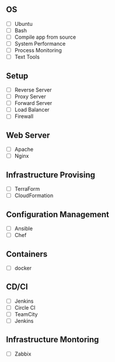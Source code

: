 ## OS
* [ ] Ubuntu
* [ ] Bash
* [ ] Compile app from source
* [ ] System Performance
* [ ] Process Monitoring
* [ ] Text Tools

## Setup
* [ ] Reverse Server
* [ ] Proxy Server
* [ ] Forward Server
* [ ] Load Balancer
* [ ] Firewall

## Web Server
* [ ] Apache
* [ ] Nginx

## Infrastructure Provising
* [ ] TerraForm
* [ ] CloudFormation

## Configuration Management
* [ ] Ansible
* [ ] Chef

## Containers
* [ ] docker

## CD/CI
* [ ] Jenkins
* [ ] Circle CI
* [ ] TeamCity
* [ ] Jenkins

## Infrastructure Montoring
* [ ] Zabbix
